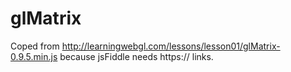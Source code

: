 # glMatrix
Coped from http://learningwebgl.com/lessons/lesson01/glMatrix-0.9.5.min.js because jsFiddle needs https:// links.
